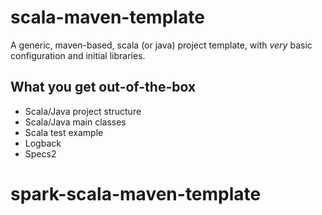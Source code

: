 # scala-maven-template

A generic, maven-based, scala (or java) project template, with *very* basic configuration and initial libraries.

## What you get out-of-the-box

* Scala/Java project structure
* Scala/Java main classes
* Scala test example
* Logback
* Specs2
# spark-scala-maven-template
